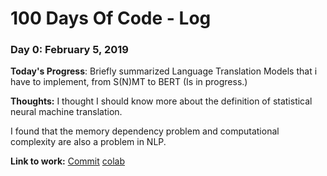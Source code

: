 # 100 Days Of Code - Log

### Day 0: February 5, 2019

**Today's Progress**: Briefly summarized Language Translation Models that i have to implement, from S(N)MT to BERT (Is in progress.)

**Thoughts:** I thought I should know more about the definition of statistical neural machine translation.

I found that the memory dependency problem and computational complexity are also a problem in NLP.

**Link to work:** [Commit](https://github.com/SpellOnYou/100_Days_of_ML_Code/commit/9c7eed2d83ba911b87a77dc9ecdd00ff09d2c8ea) [colab](https://github.com/SpellOnYou/100_Days_of_ML_Code/blob/master/document/Machine_translation.ipynb)